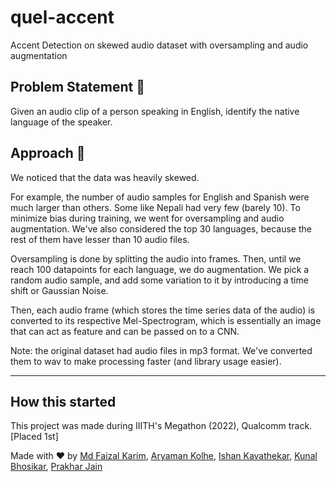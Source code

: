 # quel-accent
Accent Detection on skewed audio dataset with oversampling and audio augmentation

## Problem Statement 🤔
Given an audio clip of a person speaking in English, identify the native language of the speaker.

## Approach 🚀
We noticed that the data was heavily skewed.  

For example, the number of audio samples for English and Spanish were much larger than others. Some like Nepali had very few (barely 10). To minimize bias during training, we went for oversampling and audio augmentation. We've also considered the top 30 languages, because the rest of them have lesser than 10 audio files.

Oversampling is done by splitting the audio into frames. Then, until we reach 100 datapoints for each language, we do augmentation. We pick a random audio sample, and add some variation to it by introducing a time shift or Gaussian Noise.  

Then, each audio frame (which stores the time series data of the audio) is converted to its respective Mel-Spectrogram, which is essentially an image that can act as feature and can be passed on to a CNN.

Note: the original dataset had audio files in mp3 format. We've converted them to wav to make processing faster (and library usage easier). 

---

## How this started
This project was made during IIITH's Megathon (2022), Qualcomm track. [Placed 1st]

Made with ❤️ by [Md Faizal Karim](https://github.com/FaizalKarim280280), [Aryaman Kolhe](https://github.com/Chasmiccoder), [Ishan Kavathekar](https://github.com/ishank31), [Kunal Bhosikar](https://github.com/KUNAL-KAMALKISHOR-BHOSIKAR), [Prakhar Jain](https://github.com/prakharjain3)
